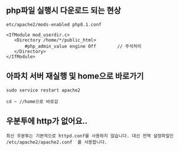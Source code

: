 ## php파일 실행시 다운로드 되는 현상

```
etc/apache2/mods-enabled php8.1.conf

<IfModule mod_userdir.c>
   <Directory /home/*/public_html>
       #php_admin_value engine Off        // 주석처리
   </Directory>
</IfModule>
```
## 아파치 서버 재실행 및 home으로 바로가기

```
sudo service restart apache2 

cd ~ //home으로 바로감 
```
## 우분투에 http가 없어요..

```
최신 우분투는 기본적으로 httpd.conf를 사용하지 않습니다. 대신 전역 설정파일인 /etc/apache2/apache2.conf  를 사용합니다.
```
